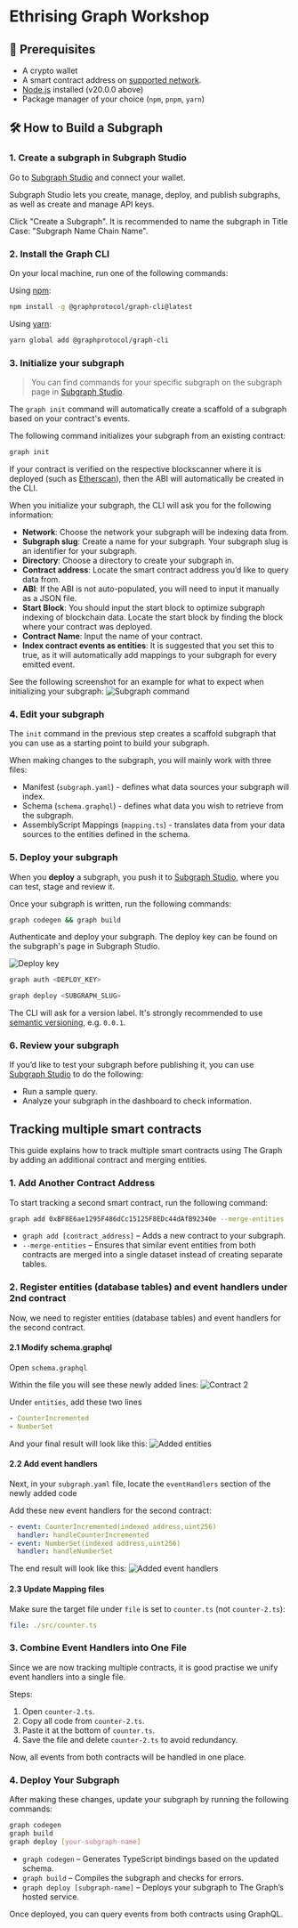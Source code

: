 # Ethrising Graph Workshop

## 📌 Prerequisites

- A crypto wallet
- A smart contract address on [supported network](https://thegraph.com/docs/en/supported-networks/).
- [Node.js](https://nodejs.org/) installed (v20.0.0 above)
- Package manager of your choice (`npm`, `pnpm`, `yarn`)

## 🛠️ How to Build a Subgraph

### 1. Create a subgraph in Subgraph Studio

Go to [Subgraph Studio](https://thegraph.com/studio/) and connect your wallet.

Subgraph Studio lets you create, manage, deploy, and publish subgraphs, as well as create and manage API keys.

Click "Create a Subgraph". It is recommended to name the subgraph in Title Case: "Subgraph Name Chain Name".

### 2. Install the Graph CLI

On your local machine, run one of the following commands:

Using [npm](https://www.npmjs.com/):

```sh
npm install -g @graphprotocol/graph-cli@latest
```

Using [yarn](https://yarnpkg.com/):

```sh
yarn global add @graphprotocol/graph-cli
```

### 3. Initialize your subgraph

> You can find commands for your specific subgraph on the subgraph page in [Subgraph Studio](https://thegraph.com/studio/).

The `graph init` command will automatically create a scaffold of a subgraph based on your contract's events.

The following command initializes your subgraph from an existing contract:

```sh
graph init
```

If your contract is verified on the respective blockscanner where it is deployed (such as [Etherscan](https://etherscan.io/)), then the ABI will automatically be created in the CLI.

When you initialize your subgraph, the CLI will ask you for the following information:

- **Network**: Choose the network your subgraph will be indexing data from.
- **Subgraph slug**: Create a name for your subgraph. Your subgraph slug is an identifier for your subgraph.
- **Directory**: Choose a directory to create your subgraph in.
- **Contract address**: Locate the smart contract address you’d like to query data from.
- **ABI**: If the ABI is not auto-populated, you will need to input it manually as a JSON file.
- **Start Block**: You should input the start block to optimize subgraph indexing of blockchain data. Locate the start block by finding the block where your contract was deployed.
- **Contract Name**: Input the name of your contract.
- **Index contract events as entities**: It is suggested that you set this to true, as it will automatically add mappings to your subgraph for every emitted event.

See the following screenshot for an example for what to expect when initializing your subgraph:
![Subgraph command](/img/graph-init-command.png)

### 4. Edit your subgraph

The `init` command in the previous step creates a scaffold subgraph that you can use as a starting point to build your subgraph.

When making changes to the subgraph, you will mainly work with three files:

- Manifest (`subgraph.yaml`) - defines what data sources your subgraph will index.
- Schema (`schema.graphql`) - defines what data you wish to retrieve from the subgraph.
- AssemblyScript Mappings (`mapping.ts`) - translates data from your data sources to the entities defined in the schema.

### 5. Deploy your subgraph

When you **deploy** a subgraph, you push it to [Subgraph Studio](https://thegraph.com/studio/), where you can test, stage and review it.

Once your subgraph is written, run the following commands:

```sh
graph codegen && graph build
```

Authenticate and deploy your subgraph. The deploy key can be found on the subgraph's page in Subgraph Studio.

![Deploy key](/img/deploy-key.png)

```sh
graph auth <DEPLOY_KEY>

graph deploy <SUBGRAPH_SLUG>
```

The CLI will ask for a version label. It's strongly recommended to use [semantic versioning](https://semver.org/), e.g. `0.0.1`.

### 6. Review your subgraph

If you’d like to test your subgraph before publishing it, you can use [Subgraph Studio](https://thegraph.com/studio/) to do the following:

- Run a sample query.
- Analyze your subgraph in the dashboard to check information.

## Tracking multiple smart contracts

This guide explains how to track multiple smart contracts using The Graph by adding an additional contract and merging entities.

### 1. Add Another Contract Address

To start tracking a second smart contract, run the following command:

```sh
graph add 0xBF8E6ae1295F486dCc15125F8EDc44dAfB92340e --merge-entities
```

- `graph add [contract_address]` – Adds a new contract to your subgraph.
- `--merge-entities` – Ensures that similar event entities from both contracts are merged into a single dataset instead of creating separate tables.

### 2. Register entities (database tables) and event handlers under 2nd contract

Now, we need to register entities (database tables) and event handlers for the second contract.

#### 2.1 Modify schema.graphql

Open `schema.graphql`

Within the file you will see these newly added lines:
![Contract 2](/img/contract-2.png)

Under `entities`, add these two lines

```yaml
- CounterIncremented
- NumberSet
```

And your final result will look like this:
![Added entities](/img/add-entities.png)

#### 2.2 Add event handlers

Next, in your `subgraph.yaml` file, locate the `eventHandlers` section of the newly added code

Add these new event handlers for the second contract:

```yaml
- event: CounterIncremented(indexed address,uint256)
  handler: handleCounterIncremented
- event: NumberSet(indexed address,uint256)
  handler: handleNumberSet
```

The end result will look like this:
![Added event handlers](/img/add-event-handlers.png)

#### 2.3 Update Mapping files

Make sure the target file under `file` is set to `counter.ts` (not `counter-2.ts`):

```yaml
file: ./src/counter.ts
```

### 3. Combine Event Handlers into One File

Since we are now tracking multiple contracts, it is good practise we unify event handlers into a single file.

Steps:

1. Open `counter-2.ts`.
2. Copy all code from `counter-2.ts`.
3. Paste it at the bottom of `counter.ts`.
4. Save the file and delete `counter-2.ts` to avoid redundancy.

Now, all events from both contracts will be handled in one place.

### 4. Deploy Your Subgraph

After making these changes, update your subgraph by running the following commands:

```sh
graph codegen
graph build
graph deploy [your-subgraph-name]
```

- `graph codegen` – Generates TypeScript bindings based on the updated schema.
- `graph build` – Compiles the subgraph and checks for errors.
- `graph deploy [subgraph-name]` – Deploys your subgraph to The Graph’s hosted service.

Once deployed, you can query events from both contracts using GraphQL.
